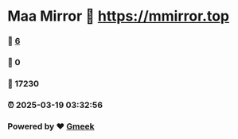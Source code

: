 # Maa Mirror :link: https://mmirror.top 
### :page_facing_up: [6](https://mmirror.top/tag.html) 
### :speech_balloon: 0 
### :hibiscus: 17230 
### :alarm_clock: 2025-03-19 03:32:56 
### Powered by :heart: [Gmeek](https://github.com/Meekdai/Gmeek)
